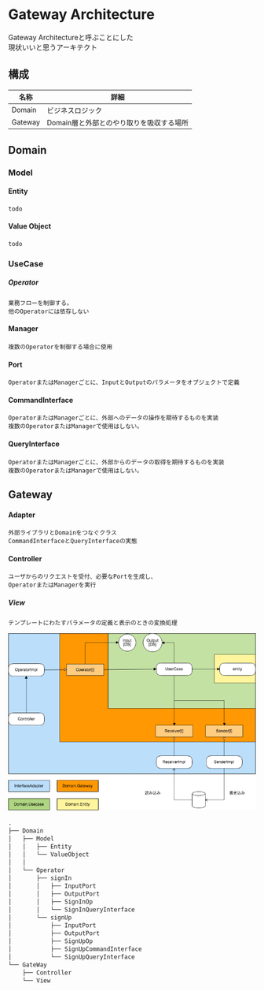 # Gateway Architecture

Gateway Architectureと呼ぶことにした<br />
現状いいと思うアーキテクト

## 構成

|名称|詳細|
|---|---|
|Domain|ビジネスロジック|
|Gateway|Domain層と外部とのやり取りを吸収する場所|

## Domain

### Model

#### Entity

```
todo
```

#### Value Object

```
todo
```

### UseCase


##### Operator

```
業務フローを制御する。
他のOperatorには依存しない
```

#### Manager

```
複数のOperatorを制御する場合に使用
```

#### Port

```
OperatorまたはManagerごとに、InputとOutputのパラメータをオブジェクトで定義
```

#### CommandInterface

```
OperatorまたはManagerごとに、外部へのデータの操作を期待するものを実装
複数のOperatorまたはManagerで使用はしない。
```

#### QueryInterface

```
OperatorまたはManagerごとに、外部からのデータの取得を期待するものを実装
複数のOperatorまたはManagerで使用はしない。
```

## Gateway

#### Adapter

```
外部ライブラリとDomainをつなぐクラス
CommandInterfaceとQueryInterfaceの実態
```

#### Controller

```
ユーザからのリクエストを受付、必要なPortを生成し、
OperatorまたはManagerを実行
```

##### View

```
テンプレートにわたすパラメータの定義と表示のときの変換処理
```

<img src="/2018/Architect.png" alt="イメージ">

```
.
├── Domain
│   ├── Model
│   │   ├── Entity
│   │   └── ValueObject
│   │   
│   └── Operator
│       ├── signIn
│       │   ├── InputPort
│       │   ├── OutputPort
│       │   ├── SignInOp
│       │   └── SignInQueryInterface
│       └── signUp
│           ├── InputPort
│           ├── OutputPort
│           ├── SignUpOp
│           ├── SignUpCommandInterface
│           └── SignUpQueryInterface
└── GateWay
    ├── Controller
    └── View
```
